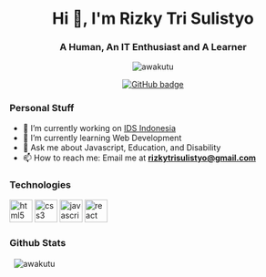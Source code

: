 <h1 align="center">Hi 👋, I'm Rizky Tri Sulistyo</h1>
<h3 align="center">A Human, An IT Enthusiast and A Learner</h3>

<p align="center"> <img src="https://komarev.com/ghpvc/?username=awakutu&color=brightgreen" alt="awakutu" /> </p>

<p align="center">
  <a href="https://github.com/awakutu?tab=followers">
    <img src="https://img.shields.io/github/followers/awakutu?label=Followers&logo=GitHub&style=for-the-badge" alt="GitHub badge" />
  </a>
</p>

### Personal Stuff
- 🔭 I’m currently working on [IDS Indonesia](https://ids.co.id/)
- 🌱 I’m currently learning Web Development
- 💬 Ask me about Javascript, Education, and Disability 
- 📫 How to reach me: Email me at **rizkytrisulistyo@gmail.com**

### Technologies
<p>
    <img src="https://devicons.github.io/devicon/devicon.git/icons/html5/html5-original-wordmark.svg" alt="html5" width="40" height="40"/>
    <img src="https://devicons.github.io/devicon/devicon.git/icons/css3/css3-original-wordmark.svg" alt="css3" width="40" height="40"/>
    <img src="https://devicons.github.io/devicon/devicon.git/icons/javascript/javascript-original.svg" alt="javascript" width="40" height="40"/>
    <img src="https://devicons.github.io/devicon/devicon.git/icons/react/react-original-wordmark.svg" alt="react" width="40" height="40"/> 
</p>

### Github Stats

<p>&nbsp;
    <img align="center" src="https://github-readme-stats.vercel.app/api?username=awakutu&show_icons=true" alt="awakutu" />
</p>
